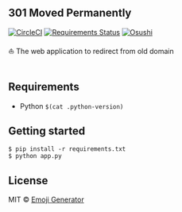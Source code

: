 ## 301 Moved Permanently
[![CircleCI](https://circleci.com/gh/emoji-gen/web-redirect/tree/master.svg?style=shield)](https://circleci.com/gh/emoji-gen/web-redirect/tree/master) [![Requirements Status](https://requires.io/github/emoji-gen/web-redirect/requirements.svg?branch=master)](https://requires.io/github/emoji-gen/web-redirect/requirements/?branch=master) [![Osushi](https://img.shields.io/badge/donate-osushi-EA2F57.svg)](https://osushi.love/intent/post/9ad90add99954e62ac79251606c10eec)

:boat: The web application to redirect from old domain
<br>
<br>

## Requirements

- Python `$(cat .python-version)`

## Getting started

```
$ pip install -r requirements.txt
$ python app.py
```

## License

MIT &copy; [Emoji Generator](https://emoji-gen.ninja)
